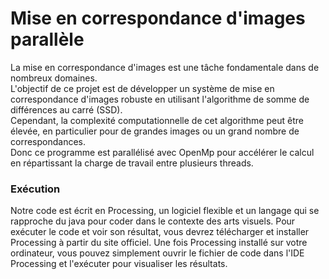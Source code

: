 # Mise en correspondance d'images parallèle

La mise en correspondance d'images est une tâche fondamentale dans de nombreux domaines.\
L'objectif de ce projet est de développer un système de mise en correspondance d'images robuste en utilisant l'algorithme de somme de différences au carré (SSD).\
Cependant, la complexité computationnelle de cet algorithme peut être élevée, en particulier pour de grandes images ou un grand nombre de correspondances.\
Donc ce programme est parallélisé avec OpenMp pour accélérer le calcul en répartissant la charge de travail entre plusieurs threads.

### Exécution
Notre code est écrit en Processing, un logiciel flexible et un langage qui se rapproche du java pour coder dans le contexte des arts visuels. 
Pour exécuter le code et voir son résultat, vous devrez télécharger et installer Processing à partir du site officiel. 
Une fois Processing installé sur votre ordinateur, vous pouvez simplement ouvrir le fichier de code dans l'IDE Processing et l'exécuter pour visualiser les résultats. 
